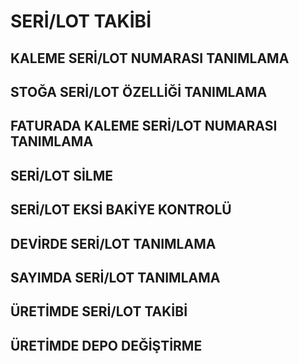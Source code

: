 # SERİ/LOT TAKİBİ
## KALEME SERİ/LOT NUMARASI TANIMLAMA 
## STOĞA SERİ/LOT ÖZELLİĞİ TANIMLAMA 
## FATURADA KALEME SERİ/LOT NUMARASI TANIMLAMA
## SERİ/LOT SİLME 
## SERİ/LOT EKSİ BAKİYE KONTROLÜ
## DEVİRDE SERİ/LOT TANIMLAMA
## SAYIMDA SERİ/LOT TANIMLAMA
## ÜRETİMDE SERİ/LOT TAKİBİ
## ÜRETİMDE DEPO DEĞİŞTİRME